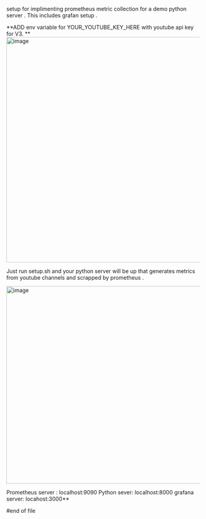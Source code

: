 setup for implimenting prometheus metric collection for a demo python server . This includes grafan setup .


**ADD env variable for YOUR_YOUTUBE_KEY_HERE with youtube api key for V3. 
**<img width="588" alt="image" src="https://github.com/chandan-kotwal/prometheus-python-setup-example/assets/32790452/a8ded046-236a-4efa-b83d-9a72e2c08e57">


Just run setup.sh and your python server will be up that generates metrics from youtube channels and scrapped by prometheus .


<img width="515" alt="image" src="https://github.com/chandan-kotwal/prometheus-python-setup-example/assets/32790452/89bf2947-0c4b-41a0-b2f7-4d6d51cbbca9">


Prometheus server : localhost:9090
Python sever: localhost:8000
grafana server: locahost:3000**

#end of file 


